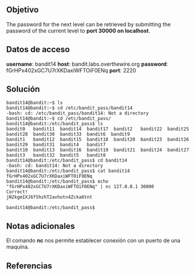 
## Objetivo

The password for the next level can be retrieved by submitting the password of the current level to **port 30000 on localhost**.
## Datos de acceso

**username**: bandit14
**host**:  bandit.labs.overthewire.org
**password**: fGrHPx402xGC7U7rXKDaxiWFTOiF0ENq
**port**: 2220
## Solución


```
bandit14@bandit:~$ ls
bandit14@bandit:~$ cd /etc/bandit_pass/bandit14
-bash: cd: /etc/bandit_pass/bandit14: Not a directory
bandit14@bandit:~$ cd /etc/bandit_pass/
bandit14@bandit:/etc/bandit_pass$ ls
bandit0   bandit11  bandit14  bandit17  bandit2   bandit22  bandit25  bandit28  bandit30  bandit33  bandit6  bandit9
bandit1   bandit12  bandit15  bandit18  bandit20  bandit23  bandit26  bandit29  bandit31  bandit4   bandit7
bandit10  bandit13  bandit16  bandit19  bandit21  bandit24  bandit27  bandit3   bandit32  bandit5   bandit8
bandit14@bandit:/etc/bandit_pass$ cd bandit14
-bash: cd: bandit14: Not a directory
bandit14@bandit:/etc/bandit_pass$ cat bandit14
fGrHPx402xGC7U7rXKDaxiWFTOiF0ENq
bandit14@bandit:/etc/bandit_pass$ echo "fGrHPx402xGC7U7rXKDaxiWFTOiF0ENq" | nc 127.0.0.1 30000
Correct!
jN2kgmIXJ6fShzhT2avhotn4Zcka6tnt

bandit14@bandit:/etc/bandit_pass$
```
## Notas adicionales

El comando **nc** nos permite establecer conexión con un puerto de una maquina.

## Referencias
